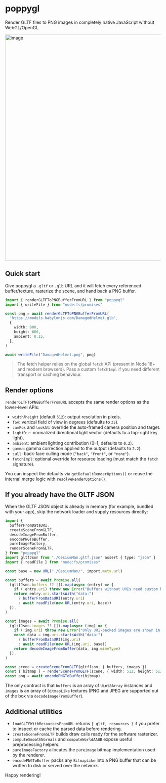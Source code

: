 # poppygl

Render GLTF files to PNG images in completely native JavaScript without WebGL/OpenGL.

<img width="996" height="732" alt="image" src="https://github.com/user-attachments/assets/5cda4566-2637-440e-8956-dff87aedbc26" />

## Quick start

Give poppygl a `.gltf` or `.glb` URL and it will fetch every referenced buffer/texture, rasterize the scene, and hand back a PNG buffer.

```ts
import { renderGLTFToPNGBufferFromURL } from "poppygl"
import { writeFile } from "node:fs/promises"

const png = await renderGLTFToPNGBufferFromURL(
  "https://models.babylonjs.com/DamagedHelmet.glb",
  {
    width: 800,
    height: 600,
    ambient: 0.15,
  },
)

await writeFile("DamagedHelmet.png", png)
```

> The fetch helper relies on the global `fetch` API (present in Node 18+ and modern browsers). Pass a custom `fetchImpl` if you need different transport or caching behaviour.

## Render options

`renderGLTFToPNGBufferFromURL` accepts the same render options as the lower-level APIs:

- `width`/`height` (default `512`): output resolution in pixels.
- `fov`: vertical field of view in degrees (defaults to `35`).
- `camPos` and `lookAt`: override the auto-framed camera position and target.
- `lightDir`: normalized directional light vector (defaults to a top-right key light).
- `ambient`: ambient lighting contribution (0–1, defaults to `0.2`).
- `gamma`: gamma correction applied to the output (defaults to `2.2`).
- `cull`: back-face culling mode (`"back"`, `"front"`, or `"none"`).
- `fetchImpl`: optional override for resource loading (must match the `fetch` signature).

You can inspect the defaults via `getDefaultRenderOptions()` or reuse the internal merge logic with `resolveRenderOptions()`.

## If you already have the GLTF JSON

When the GLTF JSON object is already in memory (for example, bundled with your app), skip the network loader and supply resources directly:

```ts
import {
  bufferFromDataURI,
  createSceneFromGLTF,
  decodeImageFromBuffer,
  encodePNGToBuffer,
  pureImageFactory,
  renderSceneFromGLTF,
} from "poppygl"
import gltfJson from "./CesiumMan.gltf.json" assert { type: "json" }
import { readFile } from "node:fs/promises"

const base = new URL("./CesiumMan/", import.meta.url)

const buffers = await Promise.all(
  (gltfJson.buffers ?? []).map(async (entry) => {
    if (!entry.uri) throw new Error("Buffers without URIs need custom handling.")
    return entry.uri.startsWith("data:")
      ? bufferFromDataURI(entry.uri)
      : await readFile(new URL(entry.uri, base))
  }),
)

const images = await Promise.all(
  (gltfJson.images ?? []).map(async (img) => {
    if (!img.uri) throw new Error("Only URI-backed images are shown in this example.")
    const data = img.uri.startsWith("data:")
      ? bufferFromDataURI(img.uri)
      : await readFile(new URL(img.uri, base))
    return decodeImageFromBuffer(data, img.mimeType)
  }),
)

const scene = createSceneFromGLTF(gltfJson, { buffers, images })
const { bitmap } = renderSceneFromGLTF(scene, { width: 512, height: 512 }, pureImageFactory)
const png = await encodePNGToBuffer(bitmap)
```

The only contract is that `buffers` is an array of `Uint8Array` instances and `images` is an array of `BitmapLike` textures (PNG and JPEG are supported out of the box via `decodeImageFromBuffer`).

## Additional utilities

- `loadGLTFWithResourcesFromURL` returns `{ gltf, resources }` if you prefer to inspect or cache the parsed data before rendering.
- `createSceneFromGLTF` builds draw calls ready for the software rasterizer.
- `computeSmoothNormals` and `computeWorldAABB` expose useful preprocessing helpers.
- `pureImageFactory` allocates the `pureimage` bitmap implementation used by the renderer.
- `encodePNGToBuffer` packs any `BitmapLike` into a PNG buffer that can be written to disk or served over the network.

Happy rendering!

